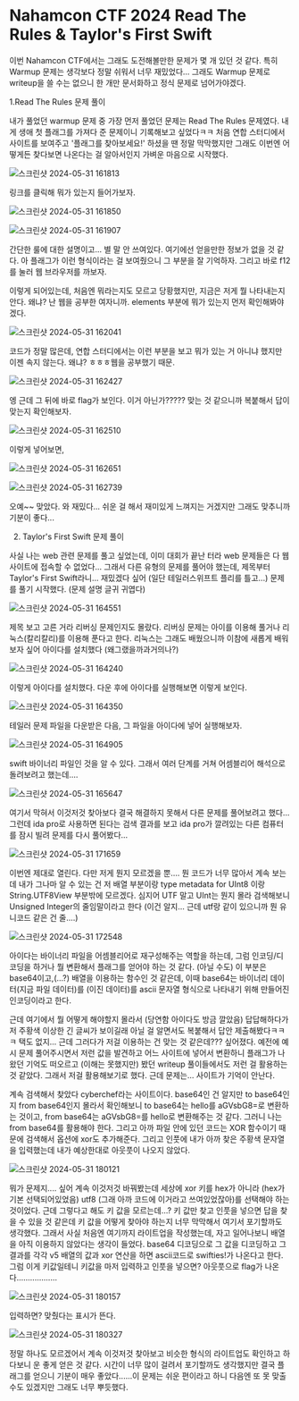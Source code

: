 # Nahamcon CTF 2024 Read The Rules & Taylor's First Swift

이번 Nahamcon CTF에서는 그래도 도전해볼만한 문제가 몇 개 있던 것 같다. 특히 Warmup 문제는 생각보다 정말 쉬워서 너무 재밌었다... 그래도 Warmup 문제로 writeup을 쓸 수는 없으니 한 개만 문서화하고 정식 문제로 넘어가야겠다. 


1.Read The Rules 문제 풀이


내가 풀었던 warmup 문제 중 가장 먼저 풀었던 문제는 Read The Rules 문제였다. 내게 생애 첫 플래그를 가져다 준 문제이니 기록해보고 싶었다ㅋㅋ 처음 연합 스터디에서 사이트를 보여주고 '플래그를 찾아보세요!' 하셨을 땐 정말 막막했지만 그래도 이번엔 어떻게든 찾다보면 나온다는 걸 알아서인지 가벼운 마음으로 시작했다.

![스크린샷 2024-05-31 161813](https://github.com/hyozii/WriteUp_Nahamcon-CTF-2024/assets/163365936/63d8cbd1-81ac-408a-99bc-de70c56ca639)

링크를 클릭해 뭐가 있는지 들어가보자.

![스크린샷 2024-05-31 161850](https://github.com/hyozii/WriteUp_Nahamcon-CTF-2024/assets/163365936/1abb8228-c868-4fe5-9ffa-422a02bb21f5)

![스크린샷 2024-05-31 161907](https://github.com/hyozii/WriteUp_Nahamcon-CTF-2024/assets/163365936/7a91159c-7c92-4a88-bb96-7187ef3cba43)


간단한 룰에 대한 설명이고... 별 말 안 쓰여있다. 여기에선 얻을만한 정보가 없을 것 같다. 아 플래그가 이런 형식이라는 걸 보여줬으니 그 부분을 잘 기억하자. 그리고 바로 f12를 눌러 웹 브라우저를 까보자.



이렇게 되어있는데, 처음엔 뭐라는지도 모르고 당황했지만, 지금은 저게 뭘 나타내는지 안다. 왜냐? 난 웹을 공부한 여자니까. elements 부분에 뭐가 있는지 먼저 확인해봐야겠다. 

![스크린샷 2024-05-31 162041](https://github.com/hyozii/WriteUp_Nahamcon-CTF-2024/assets/163365936/78ec71be-b322-47a2-b0c3-6c75cae97e8c)


코드가 정말 많은데, 연합 스터디에서는 이런 부분을 보고 뭐가 있는 거 아니냐 했지만 이젠 속지 않는다. 왜냐? ㅎㅎㅎ웹을 공부했기 때문.

![스크린샷 2024-05-31 162427](https://github.com/hyozii/WriteUp_Nahamcon-CTF-2024/assets/163365936/e37c6829-9026-46d5-b3e3-f30ee508dfd1)


엥 근데 그 뒤에 바로 flag가 보인다. 이거 아닌가????? 맞는 것 같으니까 복붙해서 답이 맞는지 확인해보자.

![스크린샷 2024-05-31 162510](https://github.com/hyozii/WriteUp_Nahamcon-CTF-2024/assets/163365936/df413780-d87e-48fd-8bfd-fd49747bbb2e)


이렇게 넣어보면,

![스크린샷 2024-05-31 162651](https://github.com/hyozii/WriteUp_Nahamcon-CTF-2024/assets/163365936/85eff329-bbe2-4d50-8d25-8c6d3ea77e71)

![스크린샷 2024-05-31 162739](https://github.com/hyozii/WriteUp_Nahamcon-CTF-2024/assets/163365936/aeda00fa-6fa5-45b3-b3e0-6739f9bdab6b)

오예~~ 맞았다. 와 재밌다... 쉬운 걸 해서 재미있게 느껴지는 거겠지만 그래도 맞추니까 기분이 좋다...


2. Taylor's First Swift 문제 풀이

사실 나는 web 관련 문제를 풀고 싶었는데, 이미 대회가 끝난 터라 web 문제들은 다 웹 사이트에 접속할 수 없었다... 그래서 다른 유형의 문제를 풀어야 했는데, 제목부터 Taylor's First Swift라니... 재밌겠다 싶어 (일단 테일러스위프트 플리를 틀고...) 문제를 풀기 시작했다. (문제 설명 글귀 귀엽다)

![스크린샷 2024-05-31 164551](https://github.com/hyozii/WriteUp_Nahamcon-CTF-2024/assets/163365936/a0b46a37-3351-47ca-87cd-086e2bfe833b)

제목 보고 고른 거라 리버싱 문제인지도 몰랐다. 리버싱 문제는 아이를 이용해 풀거나 리눅스(칼리칼리)를 이용해 푼다고 한다. 리눅스는 그래도 배웠으니까 이참에 새롭게 배워보자 싶어 아이다를 설치했다 (왜그랬을까과거의나?)

![스크린샷 2024-05-31 164240](https://github.com/hyozii/WriteUp_Nahamcon-CTF-2024/assets/163365936/5f90fa35-a959-41c1-ae55-c0ea96d2bf22)


이렇게 아이다를 설치했다. 다운 후에 아이다를 실행해보면 이렇게 보인다.

![스크린샷 2024-05-31 164350](https://github.com/hyozii/WriteUp_Nahamcon-CTF-2024/assets/163365936/b322de49-f367-48a6-91eb-99159d302f0d)

테일러 문제 파일을 다운받은 다음, 그 파일을 아이다에 넣어 실행해보자.

![스크린샷 2024-05-31 164905](https://github.com/hyozii/WriteUp_Nahamcon-CTF-2024/assets/163365936/62a376dd-480a-49af-b20c-1f9c695a9fe0)

swift 바이너리 파일인 것을 알 수 있다. 그래서 여러 단계를 거쳐 어셈블리어 해석으로 돌려보려고 했는데....

![스크린샷 2024-05-31 165647](https://github.com/hyozii/WriteUp_Nahamcon-CTF-2024/assets/163365936/5fbc2979-8ec2-447b-bef3-716ff995a623)

여기서 막혀서 이것저것 찾아보다 결국 해결하지 못해서 다른 문제를 풀어보려고 했다... 그런데 ida pro로 사용하면 된다는 검색 결과를 보고 ida pro가 깔려있는 다른 컴퓨터를 잠시 빌려 문제를 다시 풀어봤다...

![스크린샷 2024-05-31 171659](https://github.com/hyozii/WriteUp_Nahamcon-CTF-2024/assets/163365936/82536609-23a2-418f-888a-f4929f12e21d)


이번엔 제대로 열린다. 다만 저게 뭔지 모르겠을 뿐.... 뭔 코드가 너무 많아서 계속 보는데 내가 그나마 알 수 있는 건 저 배열 부분이랑 type metadata for UInt8 이랑 String.UTF8View 부분밖에 모르겠다. 심지어 UTF 말고 UInt는 뭔지 몰라 검색해보니 Unsigned Integer의 줄임말이라고 한다 (이건 알지... 근데 utf랑 같이 있으니까 뭔 유니코드 같은 건 줄....)

![스크린샷 2024-05-31 172548](https://github.com/hyozii/WriteUp_Nahamcon-CTF-2024/assets/163365936/ffaaf1c6-a8f6-4a9a-b868-34b2d88a1338)

아이다는 바이너리 파일을 어셈블리어로 재구성해주는 역할을 하는데, 그럼 인코딩/디코딩을 하거나 뭘 변환해서 플래그를 얻어야 하는 것 같다. (아닐 수도)  이 부분은 base64이고,(...?) 배열을 이용하는 함수인 것 같은데, 이때 base64는 바이너리 데이터(지금 파일 데이터)를 (이진 데이터)를 ascii 문자열 형식으로 나타내기 위해 만들어진 인코딩이라고 한다. 


근데 여기에서 뭘 어떻게 해야할지 몰라서 (당연함 아이다도 방금 깔았음) 답답해하다가 저 주황색 이상한 긴 글씨가 보이길래 아닐 걸 알면서도 복붙해서 답안 제출해봤다ㅋㅋㅋ 택도 없지... 근데 그러다가 저걸 이용하는 건 맞는 것 같은데??? 싶어졌다. 예전에 예시 문제 풀어주시면서 저런 값을 발견하고 어느 사이트에 넣어서 변환하니 플래그가 나왔던 기억도 떠오르고 (이해는 못했지만) 봤던 writeup 풀이들에서도 저런 걸 활용하는 것 같았다. 그래서 저걸 활용해보기로 했다. 근데 문제는... 사이트가 기억이 안난다.

계속 검색해서 찾았다 cyberchef라는 사이트이다. base64인 건 알지만 to base64인지 from base64인지 몰라서 확인해보니 to base64는 hello를 aGVsbG8=로 변환하는 것이고, from base64는 aGVsbG8=를 hello로 변환해주는 것 같다. 그러니 나는 from base64를 활용해야 한다. 그리고 아까 파일 안에 있던 코드는 XOR 함수이기 때문에 검색해서 옵션에 xor도 추가해준다. 그리고 인풋에 내가 아까 찾은 주황색 문자열을 입력했는데 내가 예상한대로 아웃풋이 나오지 않았다.

![스크린샷 2024-05-31 180121](https://github.com/hyozii/WriteUp_Nahamcon-CTF-2024/assets/163365936/7fc9e0e8-f270-4ff6-81db-608403923954)

뭐가 문제지.... 싶어 계속 이것저것 바꿔봤는데 세상에 xor 키를 hex가 아니라 (hex가 기본 선택되어있었음) utf8 (그래 아까 코드에 이거라고 쓰여있었잖아)를 선택해야 하는 것이었다. 근데 그렇다고 해도 키 값을 모르는데...? 키 값만 찾고 인풋을 넣으면 답을 찾을 수 있을 것 같은데 키 값을 어떻게 찾아야 하는지 너무 막막해서 여기서 포기할까도 생각했다. 그래서 사실 처음엔 여기까지 라이트업을 작성했는데, 자고 일어나보니 배열을 아직 이용하지 않았다는 생각이 들었다. base64 디코딩으로 그 값을 디코딩하고 그 결과를 각각 v5 배열의 값과 xor 연산을 하면 ascii코드로 swifties!가 나온다고 한다. 그럼 이게 키값일테니 키값을 마저 입력하고 인풋을 넣으면? 아웃풋으로 flag가 나온다..................

![스크린샷 2024-05-31 180157](https://github.com/hyozii/WriteUp_Nahamcon-CTF-2024/assets/163365936/4ce48842-4a84-49c0-9717-3c62309794da)

입력하면? 맞췄다는 표시가 뜬다.

![스크린샷 2024-05-31 180327](https://github.com/hyozii/WriteUp_Nahamcon-CTF-2024/assets/163365936/8ff48dda-76cd-4a2b-95af-9cc4f3298b10)

정말 하나도 모르겠어서 계속 이것저것 찾아보고 비슷한 형식의 라이트업도 확인하고 하다보니 운 좋게 얻은 것 같다. 시간이 너무 많이 걸려서 포기할까도 생각했지만 결국 플래그를 얻으니 기분이 매우 좋았다......이 문제는 쉬운 편이라고 하니 다음엔 또 못 맞출 수도 있겠지만 그래도 너무 뿌듯했다. 



